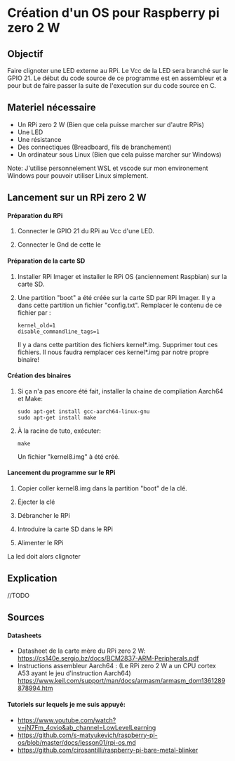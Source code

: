 # Création d'un OS pour Raspberry pi zero 2 W

## Objectif

Faire clignoter une LED externe au RPi. Le Vcc de la LED sera branché sur le GPIO 21.
Le début du code source de ce programme est en assembleur et a pour but de faire passer la suite de l'execution sur du code source en C.

## Materiel nécessaire

- Un RPi zero 2 W (Bien que cela puisse marcher sur d'autre RPis)
- Une LED
- Une résistance
- Des connectiques (Breadboard, fils de branchement)
- Un ordinateur sous Linux (Bien que cela puisse marcher sur Windows)

Note:
J'utilise personnelement WSL et vscode sur mon environement Windows pour pouvoir utiliser Linux simplement.

## Lancement sur un RPi zero 2 W

#### Préparation du RPi

1. Connecter le GPIO 21 du RPi au Vcc d'une LED.

2. Connecter le Gnd de cette le

#### Préparation de la carte SD

1. Installer RPi Imager et installer le RPi OS (anciennement Raspbian) sur la carte SD.

2. Une partition "boot" a été créée sur la carte SD par RPi Imager.
Il y a dans cette partition un fichier "config.txt". Remplacer le contenu de ce fichier par :
    ```
    kernel_old=1
    disable_commandline_tags=1
    ```
    Il y a dans cette partition des fichiers kernel*.img.
    Supprimer tout ces fichiers.
    Il nous faudra remplacer ces kernel*.img par notre propre binaire!

#### Création des binaires

1. Si ça n'a pas encore été fait, installer la chaine de compliation Aarch64 et Make:
    ```
    sudo apt-get install gcc-aarch64-linux-gnu
    sudo apt-get install make
    ```
2. À la racine de tuto, exécuter:
    ```
    make
    ```
    Un fichier "kernel8.img" à été créé.

#### Lancement du programme sur le RPi

1. Copier coller kernel8.img dans la partition "boot" de la clé.

2. Éjecter la clé

3. Débrancher le RPi

4. Introduire la carte SD dans le RPi

5. Alimenter le RPi

La led doit alors clignoter

## Explication

//TODO

## Sources

#### Datasheets

- Datasheet de la carte mère du RPi zero 2 W:
https://cs140e.sergio.bz/docs/BCM2837-ARM-Peripherals.pdf
- Instructions assembleur Aarch64 : (Le RPi zero 2 W a un CPU cortex A53 ayant le jeu d'instruction Aarch64)
https://www.keil.com/support/man/docs/armasm/armasm_dom1361289878994.htm

#### Tutoriels sur lequels je me suis appuyé:
- https://www.youtube.com/watch?v=jN7Fm_4ovio&ab_channel=LowLevelLearning
- https://github.com/s-matyukevich/raspberry-pi-os/blob/master/docs/lesson01/rpi-os.md
- https://github.com/cirosantilli/raspberry-pi-bare-metal-blinker